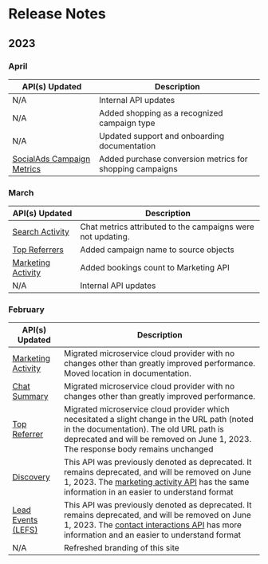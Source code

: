 # Release Notes

## 2023
### April
|API(s) Updated|Description|
|---|---|
| N/A | Internal API updates |
| N/A | Added shopping as a recognized campaign type |
| N/A | Updated support and onboarding documentation |
|[SocialAds Campaign Metrics](#reporting-metric-apis-social-apis) | Added purchase conversion metrics for shopping campaigns |

### March
|API(s) Updated|Description|
|---|---|
|[Search Activity](#search_campaign_metrics)|Chat metrics attributed to the campaigns were not updating. |
|[Top Referrers](#top_referrer)| Added campaign name to source objects |
|[Marketing Activity](#marketing_activity)| Added bookings count to Marketing API |
|N/A|Internal API updates |

### February

|API(s) Updated|Description|
|---|---|
|[Marketing Activity](#marketing_activity)|Migrated microservice cloud provider with no changes other than greatly improved performance.  Moved location in documentation. |
|[Chat Summary](#chat_summary) |Migrated microservice cloud provider with no changes other than greatly improved performance.|
|[Top Referrer](#top_referrer)|Migrated microservice cloud provider which necesitated a slight change in the URL path (noted in the documentation).  The old URL path is deprecated and will be removed on June 1, 2023.  The response body remains unchanged|
|[Discovery](#deprecated-apis-discovery)|This API was previously denoted as deprecated.  It remains deprecated, and will be removed on June 1, 2023.  The [marketing activity API](#marketing_activity) has the same information in an easier to understand format |
|[Lead Events (LEFS)](#deprecated-apis-lead-events) |This API was previously denoted as deprecated.  It remains deprecated, and will be removed on June 1, 2023.  The [contact interactions API](#lead-info-apis-webhooks-contacts-lead-apis-contact-interactions-leads) has more information and an easier to understand format |
|N/A|Refreshed branding of this site|
